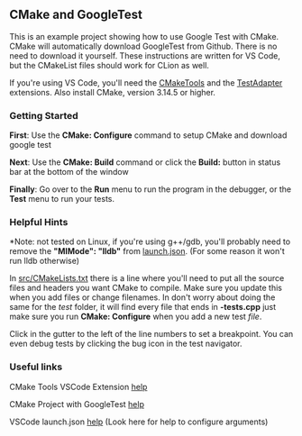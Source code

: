 ## CMake and GoogleTest

This is an example project showing how to use Google Test with CMake. CMake will automatically download GoogleTest from Github. There is no need to download it yourself. These instructions are written for VS Code, but the CMakeList files should work for CLion as well.

If you're using VS Code, you'll need the [CMakeTools] and the [TestAdapter] extensions. Also install CMake, version 3.14.5 or higher.  

### Getting Started

**First**: Use the **CMake: Configure** command to setup CMake and download google test

**Next**: Use the **CMake: Build** command or click the **Build:** button in status bar at the bottom of the window

**Finally**: Go over to the **Run** menu to run the program in the debugger, or the **Test** menu to run your tests. 

### Helpful Hints
*Note: not tested on Linux, if you're using g++/gdb, you'll probably need to remove the **"MIMode": "lldb"** from [launch.json](./.vscode/launch.json). (For some reason it won't run lldb otherwise)

In [src/CMakeLists.txt](./src/CMakeLists.txt) there is a line where you'll need to put all the source files and headers you want CMake to compile. Make sure you update this when you add files or change filenames. In don't worry about doing the same for the *test* folder, it will find every file that ends in **-tests.cpp** just make sure you run **CMake: Configure** when you add a new test *file*.

Click in the gutter to the left of the line numbers to set a breakpoint. You can even debug tests by clicking the bug icon in the test navigator.

### Useful links

CMake Tools VSCode Extension [help](https://vector-of-bool.github.io/docs/vscode-cmake-tools/index.html)

CMake Project with GoogleTest [help](https://raymii.org/s/tutorials/Cpp_project_setup_with_cmake_and_unit_tests.html)

VSCode launch.json [help](https://code.visualstudio.com/docs/cpp/launch-json-reference)
(Look here for help to configure arguments)

[TestAdapter]: https://marketplace.visualstudio.com/items?itemName=matepek.vscode-catch2-test-adapter
[CMakeTools]: https://marketplace.visualstudio.com/items?itemName=ms-vscode.cmake-tools